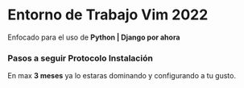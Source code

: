 <h1>Entorno de Trabajo Vim 2022</h1>

Enfocado para el uso de **Python | Django por ahora**

<h3>Pasos a seguir Protocolo Instalación</h3>

En max **3 meses** ya lo estaras dominando y configurando a tu gusto.
